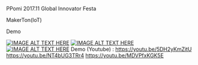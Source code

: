 PPomi 2017.11 Global Innovator Festa

MakerTon(IoT)

Demo


[![IMAGE ALT TEXT HERE](https://img.youtube.com/vi/5DH2yKmZitU/0.jpg)](https://www.youtube.com/watch?v=5DH2yKmZitU)
[![IMAGE ALT TEXT HERE](https://img.youtube.com/vi/NT4bUG3TRr4/0.jpg)](https://www.youtube.com/watch?v=NT4bUG3TRr4)
[![IMAGE ALT TEXT HERE](https://img.youtube.com/vi/MDVPfxKGK5E/0.jpg)](https://www.youtube.com/watch?v=MDVPfxKGK5E)
Demo (Youtube) : https://youtu.be/5DH2yKmZitU
		 https://youtu.be/NT4bUG3TRr4
		 https://youtu.be/MDVPfxKGK5E
